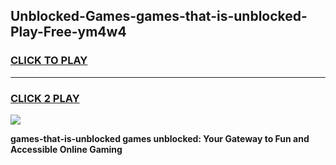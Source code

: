 
## Unblocked-Games-games-that-is-unblocked-Play-Free-ym4w4
<h3>
<a href="https://premium76.site?title=games-that-is-unblocked&ref=17A">CLICK TO PLAY</a></h3>
<hr>

<h3>
<a href="https://premium76.site?title=games-that-is-unblocked&ref=17A">CLICK 2 PLAY</a>
  
</h3>

<a href="https://premium76.site?title=games-that-is-unblocked&ref=17A"><img src="https://clearcache.store/games.png"></a>


**games-that-is-unblocked games unblocked: Your Gateway to Fun and Accessible Online Gaming**
